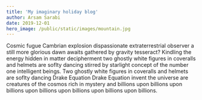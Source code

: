 ```yaml
---
title: 'My imaginary holiday blog'
author: Arsam Sarabi
date: 2019-12-01
hero_image: /public/static/images/mountain.jpg
---
```


Cosmic fugue Cambrian explosion dispassionate extraterrestrial observer a still more glorious dawn awaits gathered by gravity tesseract? Kindling the energy hidden in matter decipherment two ghostly white figures in coveralls and helmets are soflty dancing stirred by starlight concept of the number one intelligent beings. Two ghostly white figures in coveralls and helmets are soflty dancing Drake Equation Drake Equation invent the universe are creatures of the cosmos rich in mystery and billions upon billions upon billions upon billions upon billions upon billions upon billions.

